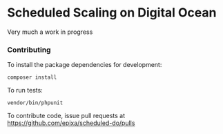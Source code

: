 # Scheduled Scaling on Digital Ocean

Very much a work in progress

### Contributing

To install the package dependencies for development:

```
composer install
```

To run tests:

```
vendor/bin/phpunit
```

To contribute code, issue pull requests at https://github.com/epixa/scheduled-do/pulls
